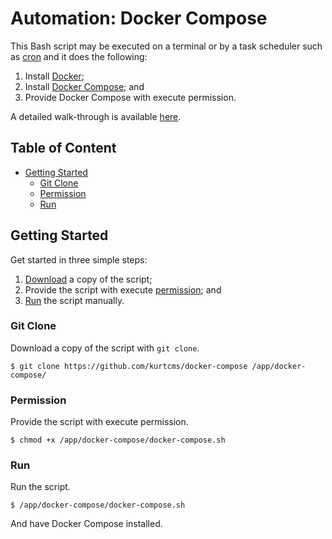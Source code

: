 # Automation: Docker Compose

This Bash script may be executed on a terminal or by a task scheduler such as [cron](https://linux.die.net/man/8/cron) and it does the following:

1. Install [Docker](https://docs.docker.com/engine/install/);
2. Install [Docker Compose](https://docs.docker.com/compose/install/); and
3. Provide Docker Compose with execute permission.

A detailed walk-through is available [here](https://kurtcms.org/automation-docker-compose/).

## Table of Content

- [Getting Started](#getting-started)
  - [Git Clone](#git-clone)
  - [Permission](#permission)
  - [Run](#run)

## Getting Started

Get started in three simple steps:

1. [Download](#git-clone) a copy of the script;
2. Provide the script with execute [permission](#permission); and
3. [Run](#run) the script manually.

### Git Clone

Download a copy of the script with `git clone`.

```shell
$ git clone https://github.com/kurtcms/docker-compose /app/docker-compose/
```

### Permission

Provide the script with execute permission.

```shell
$ chmod +x /app/docker-compose/docker-compose.sh
```

### Run

Run the script.

```shell
$ /app/docker-compose/docker-compose.sh
```

And have Docker Compose installed.